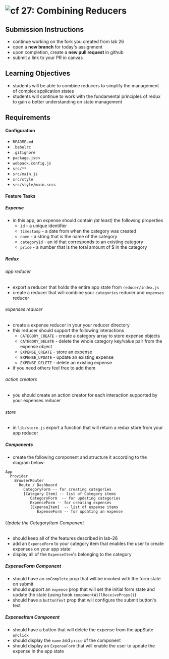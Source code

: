 ![cf](https://i.imgur.com/7v5ASc8.png) 27: Combining Reducers
======

## Submission Instructions
* continue working on the fork you created from lab 26
* open a **new branch** for today's assignment
* upon completion, create a **new pull request** in github
* submit a link to your PR in canvas

## Learning Objectives
* students will be able to combine reducers to simplify the management of complex application states
* students will continue to work with the fundamental principles of redux to gain a better understanding on state management

## Requirements
#### Configuration  
* `README.md`
* `.babelrc`
* `.gitignore`
* `package.json`
* `webpack.config.js`
* `src/**`
* `src/main.js`
* `src/style`
* `src/style/main.scss`

#### Feature Tasks
##### Expense
* in this app, an expense should contain *(at least)* the following properties
  * `id` - a unique identifier
  * `timestamp` - a date from when the category was created
  * `name` - a string that is the name of the category
  * `categoryId` - an id that corresponds to an existing category
  * `price` - a number that is the total amount of $ in the category

##### Redux
###### app reducer
* export a reducer that holds the entire app state from `reducer/index.js`
* create a reducer that will combine your `categories` reducer and `expenses` reducer

###### expenses reducer
* create a expense reducer in your your reducer directory
* this reducer should support the following interactions
  * `CATEGORY_CREATE` - create a category array to store expense objects
  * `CATEGORY_DELETE` - delete the whole category key/value pair from the expense object
  * `EXPENSE_CREATE` - store an expense
  * `EXPENSE_UPDATE` - update an existing expense
  * `EXPENSE_DELETE` - delete an existing expense
* if you need others feel free to add them

###### action creators
* you should create an action creator for each interaction supported by your expenses reducer

###### store
* in `lib/store.js` export a function that will return a redux store from your app reducer

##### Components
* create the following component and structure it according to the diagram below:
```
App
  Provider
    BrowserRouter
      Route / Dashboard
        CategoryForm -- for creating categories
        [Category Item] -- list of Category items
           CategoryForm  -- for updating categories
           ExpenseForm -- for creating expenses
           [ExpenseItem]  -- list of expense items
              ExpenseForm -- for updating an expense
```

###### Update the CategoryItem Component
* should keep all of the features described in lab-26
* add an `ExpenseForm` to your category item that enables the user to create expenses on your app state
* display all of the `ExpenseItem`'s belonging to the category

##### ExpenseForm Component
* should have an `onComplete` prop that will be invoked with the form state on submit
* should support an `expense` prop that will set the initial form state and update the state (using hook `componentWillReceiveProps()`)
* should have a `buttonText` prop that will configure the submit button's text

##### ExpenseItem Component
* should have a button that will delete the expense from the appState `onClick`
* should display the `name` and `price` of the component
* should display an `ExpenseForm` that will enable the user to update the expense in the app state
